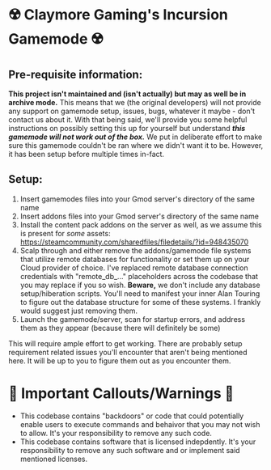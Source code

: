 # ☢️ Claymore Gaming's Incursion Gamemode ☢️
## Pre-requisite information:
**This project isn't maintained and (isn't actually) but may as well be in archive mode.** This means that we (the original developers) will not provide any support on gamemode setup, issues, bugs, whatever it maybe - don't contact us about it. With that being said, we'll provide you some helpful instructions on possibly setting this up for yourself but understand _**this gamemode will not work out of the box.**_ We put in deliberate effort to make sure this gamemode couldn't be ran where we didn't want it to be. However, it has been setup before multiple times in-fact.
## Setup:
1. Insert gamemodes files into your Gmod server's directory of the same name
2. Insert addons files into your Gmod server's directory of the same name
3. Install the content pack addons on the server as well, as we assume this is present for _some_ assets:
   https://steamcommunity.com/sharedfiles/filedetails/?id=948435070
4. Scalp through and either remove the addons/gamemode file systems that utilize remote databases for functionality or set them up on your Cloud provider of choice.
I've replaced remote database connection credentials with "remote_db_..." placeholders across the codebase that you may replace if you so wish. **Beware,** we don't include any database setup/hiberation scripts. You'll need to manifest your inner Alan Touring to figure out the database structure for some of these systems. I frankly would suggest just removing them.
5. Launch the gamemode/server, scan for startup errors, and address them as they appear (because there will definitely be some)

This will require ample effort to get working. There are probably setup requirement related issues you'll encounter that aren't being mentioned here. It will be up to you to figure them out as you encounter them.

# 🚨 Important Callouts/Warnings 🚨
- This codebase contains "backdoors" or code that could potentially enable users to execute commands and behaivor that you may not wish to allow. It's your responsibility to remove any such code.
- This codebase contains software that is licensed indepdently. It's your responsibility to remove any such software and or implement said mentioned licenses.

